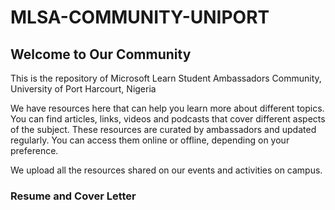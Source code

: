 # MLSA-COMMUNITY-UNIPORT

## Welcome to Our Community
This is the repository of Microsoft Learn Student Ambassadors Community, University of Port Harcourt, Nigeria

We have resources here that can help you learn more about different topics. You can find articles, links, videos and podcasts that cover different aspects of the subject. These resources are curated by ambassadors and updated regularly. You can access them online or offline, depending on your preference.

We upload all the resources shared on our events and activities on campus.

### Resume and Cover Letter
